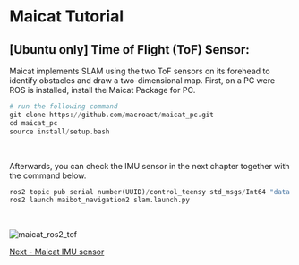 # Maicat Tutorial
## [Ubuntu only] Time of Flight (ToF) Sensor:

Maicat implements SLAM using the two ToF sensors on its forehead to identify obstacles and draw a two-dimensional map.
First, on a PC were ROS is installed, install the Maicat Package for PC.

```python
# run the following command
git clone https://github.com/macroact/maicat_pc.git
cd maicat_pc
source install/setup.bash
```

&nbsp;

Afterwards, you can check the IMU sensor in the next chapter together with the command below.

```python
ros2 topic pub serial number(UUID)/control_teensy std_msgs/Int64 "data: 51"
ros2 launch maibot_navigation2 slam.launch.py 
```

&nbsp;

![maicat_ros2_tof](https://github.com/user-attachments/assets/be6020f4-3b16-4b80-ba11-fe5dc4d2cc0c)


[Next - Maicat IMU sensor](../06_maicat_imu_sensor/README.md)
